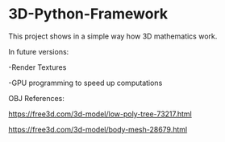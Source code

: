 # 3D-Python-Framework
This project shows in a simple way how 3D mathematics work.

In future versions:

  -Render Textures

  -GPU programming to speed up computations
  
  
  OBJ References:
  
  https://free3d.com/3d-model/low-poly-tree-73217.html
  
  https://free3d.com/3d-model/body-mesh-28679.html
